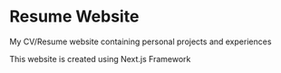 # Resume Website
 My CV/Resume website containing personal projects and experiences

 This website is created using Next.js Framework
